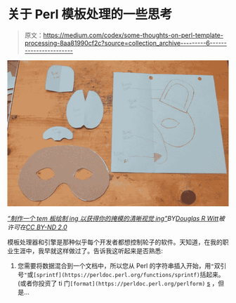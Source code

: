 # 关于 Perl 模板处理的一些思考

> 原文：<https://medium.com/codex/some-thoughts-on-perl-template-processing-8aa81990cf2c?source=collection_archive---------6----------------------->

![](img/8e0d90e17ac832ccea1f126310778792.png)

[*“制作一个 tem 板绘制 ing 以获得你的掩模的清晰视觉 ing”*](https://www.flickr.com/photos/28860935@N02/7281882846)*BY*[*Douglas R Witt*](https://www.flickr.com/photos/28860935@N02)*被许可在*[*CC BY-ND 2.0*](https://creativecommons.org/licenses/by-nd/2.0/?ref=ccsearch&atype=rich)

模板处理器和引擎是那种似乎每个开发者都想控制轮子的软件。天知道，在我的职业生涯中，我早就这样做过了。告诉我这听起来是否熟悉:

1.  您需要将数据混合到一个文档中，所以您从 Perl 的字符串插入开始，用`"`双引号`"`或`[sprintf](https://perldoc.perl.org/functions/sprintf)`括起来。(或者你投资了 ti 门`[format](https://perldoc.perl.org/perlform)` [s](https://perldoc.perl.org/perlform) ，但是…